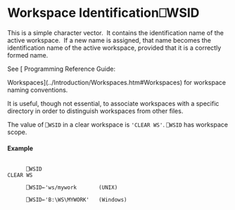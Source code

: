 




<h1 class="heading"><span class="name">Workspace Identification</span><span class="command">⎕WSID</span></h1>

This is a simple character vector.  It contains the identification name of the active workspace.  If a new name is assigned, that name becomes the identification name of the active workspace, provided that it is a correctly formed name.


See [
Programming Reference Guide: 

Workspaces](../Introduction/Workspaces.htm#Workspaces) for workspace naming conventions.


It is useful, though not essential, to associate workspaces with a specific directory in order to distinguish workspaces from other files.


The value of `⎕WSID` in a clear workspace is `'CLEAR WS'`. `⎕WSID` has workspace scope.


#### Example
```apl

      ⎕WSID
CLEAR WS

      ⎕WSID←'ws/mywork       (UNIX)

      ⎕WSID←'B:\WS\MYWORK'   (Windows)

```


